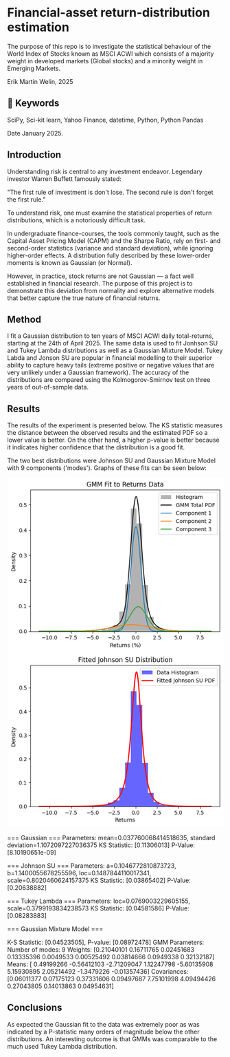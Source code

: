# Financial-asset return-distribution estimation

The purpose of this repo is to investigate the statistical behaviour of the World Index of Stocks known as MSCI ACWI which
consists of a majority weight in developed markets (Global stocks) and a minority weight in Emerging Markets. 

Erik Martin Welin, 2025

## 🔑 Keywords 

SciPy, Sci-kit learn, Yahoo Finance, datetime, Python, Python Pandas

Date January 2025.

## Introduction

Understanding risk is central to any investment endeavor. Legendary investor Warren Buffett famously stated:

"The first rule of investment is don't lose. The second rule is don't forget the first rule."

To understand risk, one must examine the statistical properties of return distributions, which is a notoriously difficult task.

In undergraduate finance-courses, the tools commonly taught, such as the Capital Asset Pricing Model (CAPM) and the Sharpe Ratio, rely on first- and second-order statistics (variance and standard deviation), while ignoring higher-order effects. A distribution fully described by these lower-order moments is known as Gaussian (or Normal).

However, in practice, stock returns are not Gaussian — a fact well established in financial research.
The purpose of this project is to demonstrate this deviation from normality and explore alternative models that better capture the true nature of financial returns.

## Method

I fit a Gaussian distribution to ten years of MSCI ACWI daily total-returns, starting at the 24th of April 2025. The same data is used to fit Jonhson SU and Tukey Lambda distributions as well as a Gaussian Mixture Model. Tukey Labda and Jonson SU are popular in financial modelling to their superior ability to capture heavy tails (extreme positive or negative values that are very unlikely under a Gaussian framework). The accuracy of the distributions are compared using the Kolmogorov-Smirnov test on three years of out-of-sample data.


## Results 

The results of the experiment is presented below. The KS statistic measures the distance between the observed results and the estimated PDF so a lower value is better.
On the other hand, a higher p-value is better because it indicates higher confidence that the distribution is a good fit.

The two best distributions were Johnson SU and Gaussian Mixture Model with 9 components ('modes'). Graphs of these fits can be seen below:

![Fitted GMM distribution](images/GMM.png)
![Fitted Johnson SU distribution](images/JohnsonSU.png)

=== Gaussian ===
Parameters: mean=0.037760068414518635, standard deviation=1.1072097227036375
KS Statistic: [0.11306013]
P-Value: [8.10190651e-09]

=== Johnson SU ===
Parameters: a=0.1046772810873723, b=1.1400055678255596, loc=0.1487844110017341, scale=0.8020460624157375
KS Statistic: [0.03865402]
P-Value: [0.20638882]

=== Tukey Lambda ===
Parameters: loc=0.0769003229605155, scale=0.3799193834238573
KS Statistic: [0.04581586]
P-Value: [0.08283883]

=== Gaussian Mixture Model ===

K-S Statistic: [0.04523505], P-value: [0.08972478]
GMM Parameters: Number of modes: 9
Weights: [0.21040101 0.16711765 0.02451683 0.13335396 0.0049533  0.00525492
 0.03814666 0.0949338  0.32132187]
Means: [ 0.49199266 -0.56412103 -2.71209047  1.12247798 -5.60135908  5.15930895
  2.05214492 -1.3479226  -0.01357436]
Covariances: [0.06011377 0.07175123 0.37331606 0.09497687 7.75101998 4.09494426
 0.27043805 0.14013863 0.04954631]




## Conclusions

As expected the Gaussian fit to the data was extremely poor as was indicated by a P-statistic many orders of magnitude below the other distributions. 
An interesting outcome is that GMMs was comparable to the much used Tukey Lambda distribution.


